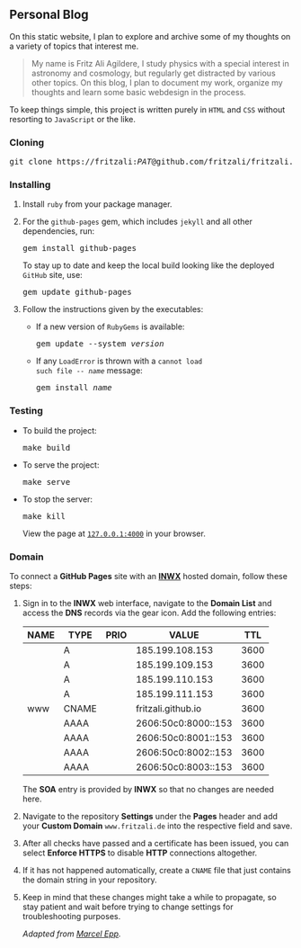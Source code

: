 ## Personal Blog

On this static website, I plan to explore and archive some of my thoughts on a variety of topics that interest me.

> My name is Fritz Ali Agildere, I study physics with a special interest in astronomy and cosmology, but regularly
> get distracted by various other topics. On this blog, I plan to document my work, organize my thoughts and learn
> some basic webdesign in the process.

To keep things simple, this project is written purely in `HTML` and `CSS` without resorting to `JavaScript` or the
like.

### Cloning

<pre>git clone https://fritzali:<i>PAT</i>@github.com/fritzali/fritzali.github.io.git website</pre>

### Installing

1. Install `ruby` from your package manager.

2. For the `github-pages` gem, which includes `jekyll` and all other dependencies, run:

   <pre>gem install github-pages</pre>

   To stay up to date and keep the local build looking like the deployed `GitHub` site, use:

   <pre>gem update github-pages</pre>

3. Follow the instructions given by the executables:

   - If a new version of `RubyGems` is available:
   
     <pre>gem update --system <i>version</i></pre>
   
   - If any `LoadError` is thrown with a <code>cannot load such file -- <i>name</i></code> message:

     <pre>gem install <i>name</i></pre>

### Testing

- To build the project:

  <pre>make build</pre>

- To serve the project:

  <pre>make serve</pre>

- To stop the server:

  <pre>make kill</pre>

  View the page at [`127.0.0.1:4000`](http://127.0.0.1:4000) in your browser.

### Domain

To connect a **GitHub Pages** site with an [**INWX**](https://www.inwx.com/en) hosted domain, follow these steps:

1. Sign in to the **INWX** web interface, navigate to the **Domain List** and access the **DNS** records via the gear icon. Add the following entries:

   | NAME | TYPE  | PRIO |        VALUE        | TTL  |
   | ---- | ----- | ---- | ------------------- | ---- |
   |      |   A   |      |   185.199.108.153   | 3600 |
   |      |   A   |      |   185.199.109.153   | 3600 |
   |      |   A   |      |   185.199.110.153   | 3600 |
   |      |   A   |      |   185.199.111.153   | 3600 |
   | www  | CNAME |      | fritzali.github.io  | 3600 |
   |      | AAAA  |      | 2606:50c0:8000::153 | 3600 |
   |      | AAAA  |      | 2606:50c0:8001::153 | 3600 |
   |      | AAAA  |      | 2606:50c0:8002::153 | 3600 |
   |      | AAAA  |      | 2606:50c0:8003::153 | 3600 |

   The **SOA** entry is provided by **INWX** so that no changes are needed here.

2. Navigate to the repository **Settings** under the **Pages** header and add your **Custom Domain** `www.fritzali.de` into the respective field and save.
3. After all checks have passed and a certificate has been issued, you can select **Enforce HTTPS** to disable **HTTP** connections altogether.
4. If it has not happened automatically, create a `CNAME` file that just contains the domain string in your repository.
5. Keep in mind that these changes might take a while to propagate, so stay patient and wait before trying to change settings for troubleshooting purposes.

   *Adapted from [Marcel Epp](https://www.marcelepp.de/posts/2024/12/github-pages-domain-aufschalten/).*
